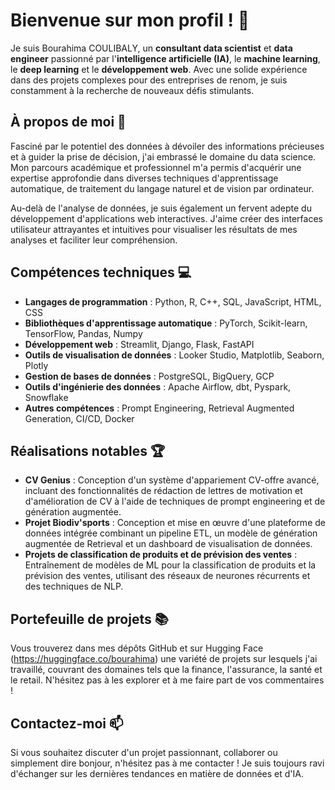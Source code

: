 # Bienvenue sur mon profil ! 👋

Je suis Bourahima COULIBALY, un **consultant data scientist** et **data engineer** passionné par l'**intelligence artificielle (IA)**, le **machine learning**, le **deep learning** et le **développement web**. Avec une solide expérience dans des projets complexes pour des entreprises de renom, je suis constamment à la recherche de nouveaux défis stimulants.

## À propos de moi 🚀

Fasciné par le potentiel des données à dévoiler des informations précieuses et à guider la prise de décision, j'ai embrassé le domaine du data science. Mon parcours académique et professionnel m'a permis d'acquérir une expertise approfondie dans diverses techniques d'apprentissage automatique, de traitement du langage naturel et de vision par ordinateur.

Au-delà de l'analyse de données, je suis également un fervent adepte du développement d'applications web interactives. J'aime créer des interfaces utilisateur attrayantes et intuitives pour visualiser les résultats de mes analyses et faciliter leur compréhension.

## Compétences techniques 💻

- **Langages de programmation** : Python, R, C++, SQL, JavaScript, HTML, CSS
- **Bibliothèques d'apprentissage automatique** : PyTorch, Scikit-learn, TensorFlow, Pandas, Numpy
- **Développement web** : Streamlit, Django, Flask, FastAPI
- **Outils de visualisation de données** : Looker Studio, Matplotlib, Seaborn, Plotly
- **Gestion de bases de données** : PostgreSQL, BigQuery, GCP
- **Outils d'ingénierie des données** : Apache Airflow, dbt, Pyspark, Snowflake
- **Autres compétences** : Prompt Engineering, Retrieval Augmented Generation, CI/CD, Docker

## Réalisations notables 🏆

- **CV Genius** : Conception d'un système d'appariement CV-offre avancé, incluant des fonctionnalités de rédaction de lettres de motivation et d'amélioration de CV à l'aide de techniques de prompt engineering et de génération augmentée.
- **Projet Biodiv'sports** : Conception et mise en œuvre d'une plateforme de données intégrée combinant un pipeline ETL, un modèle de génération augmentée de Retrieval et un dashboard de visualisation de données.
- **Projets de classification de produits et de prévision des ventes** : Entraînement de modèles de ML pour la classification de produits et la prévision des ventes, utilisant des réseaux de neurones récurrents et des techniques de NLP.

## Portefeuille de projets 📚

Vous trouverez dans mes dépôts GitHub et sur Hugging Face (https://huggingface.co/bourahima) une variété de projets sur lesquels j'ai travaillé, couvrant des domaines tels que la finance, l'assurance, la santé et le retail. N'hésitez pas à les explorer et à me faire part de vos commentaires !

## Contactez-moi 📫

Si vous souhaitez discuter d'un projet passionnant, collaborer ou simplement dire bonjour, n'hésitez pas à me contacter ! Je suis toujours ravi d'échanger sur les dernières tendances en matière de données et d'IA.
